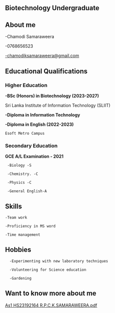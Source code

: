 ## **Biotechnology Undergraduate**

## About me

   -Chamodi Samaraweera

   -0768656523

   -chamodiksamaraweera@gmail.com

## Educational Qualifications

### Higher Education

   **-BSc (Honors) in Biotechnology (2023-2027)**

   Sri Lanka Institute of Information Technology (SLIIT)
 
   **-Diploma in Information Technology**

   **-Diploma in English (2022-2023)**

    Esoft Metro Campus 
 
### Secondary Education

   **GCE A/L Examination - 2021**
 
     -Biology -S
   
     -Chemistry. -C
   
     -Physics -C
   
     -General English-A

## Skills

    -Team work
 
    -Proficiency in MS word
 
    -Time management
 
## Hobbies

      -Experimenting with new laboratory techniques

      -Volunteering for Science education

      -Gardening

## Want to know more about me

[As1 HS23192164 R.P.C.K.SAMARAWEERA.pdf](https://github.com/chamodis/chamodis.github.io/files/13299937/As1.HS23192164.R.P.C.K.SAMARAWEERA.pdf)
